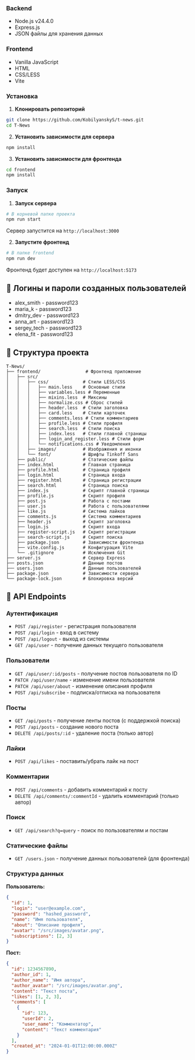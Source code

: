 ### Backend
- Node.js v24.4.0
- Express.js
- JSON файлы для хранения данных

### Frontend
- Vanilla JavaScript
- HTML
- CSS/LESS
- Vite

### Установка

1. **Клонировать репозиторий**
```bash
git clone https://github.com/KobilyanskyS/t-news.git
cd T-News
```

2. **Установить зависимости для сервера**
```bash
npm install
```

3. **Установить зависимости для фронтенда**
```bash
cd frontend
npm install
```

### Запуск

1. **Запуск сервера**
```bash
# В корневой папке проекта
npm run start
```
Сервер запустится на `http://localhost:3000`

2. **Запустите фронтенд**
```bash
# В папке frontend
npm run dev
```
Фронтенд будет доступен на `http://localhost:5173`

## 👤 Логины и пароли созданных пользователей
- alex_smith - password123
- maria_k - password123
- dmitry_dev - password123
- anna_art - password123
- sergey_tech - password123
- elena_fit - password123

## 📁 Структура проекта

```
T-News/
├── frontend/                 # Фронтенд приложение
│   ├── src/
│   │   ├── css/             # Стили LESS/CSS
│   │   │   ├── main.less    # Основные стили
│   │   │   ├── variables.less # Переменные
│   │   │   ├── mixins.less  # Миксины
│   │   │   ├── normalize.css # Сброс стилей
│   │   │   ├── header.less  # Стили заголовка
│   │   │   ├── card.less    # Стили карточек
│   │   │   ├── comments.less # Стили комментариев
│   │   │   ├── profile.less # Стили профиля
│   │   │   ├── search.less  # Стили поиска
│   │   │   ├── index.less   # Стили главной страницы
│   │   │   ├── login_and_register.less # Стили форм
│   │   │   └── notifications.css # Уведомления
│   │   ├── images/          # Изображения и иконки
│   │   └── font/            # Шрифты Tinkoff Sans
│   ├── public/              # Статические файлы
│   ├── index.html           # Главная страница
│   ├── profile.html         # Страница профиля
│   ├── login.html           # Страница входа
│   ├── register.html        # Страница регистрации
│   ├── search.html          # Страница поиска
│   ├── index.js             # Скрипт главной страницы
│   ├── profile.js           # Скрипт профиля
│   ├── post.js              # Работа с постами
│   ├── user.js              # Работа с пользователями
│   ├── like.js              # Система лайков
│   ├── comments.js          # Система комментариев
│   ├── header.js            # Скрипт заголовка
│   ├── login.js             # Скрипт входа
│   ├── register-script.js   # Скрипт регистрации
│   ├── search-script.js     # Скрипт поиска
│   ├── package.json         # Зависимости фронтенда
│   ├── vite.config.js       # Конфигурация Vite
│   └── .gitignore           # Исключения Git
├── server.js                # Сервер Express
├── posts.json               # Данные постов
├── users.json               # Данные пользователей
├── package.json             # Зависимости сервера
└── package-lock.json        # Блокировка версий
```

## 🔧 API Endpoints

### Аутентификация
- `POST /api/register` - регистрация пользователя
- `POST /api/login` - вход в систему
- `POST /api/logout` - выход из системы
- `GET /api/user` - получение данных текущего пользователя

### Пользователи
- `GET /api/user/:id/posts` - получение постов пользователя по ID
- `PATCH /api/user/name` - изменение имени пользователя
- `PATCH /api/user/about` - изменение описания профиля
- `POST /api/subscribe` - подписка/отписка на пользователя

### Посты
- `GET /api/posts` - получение ленты постов (с поддержкой поиска)
- `POST /api/posts` - создание нового поста
- `DELETE /api/posts/:id` - удаление поста (только автор)

### Лайки
- `POST /api/likes` - поставить/убрать лайк на пост

### Комментарии
- `POST /api/comments` - добавить комментарий к посту
- `DELETE /api/comments/:commentId` - удалить комментарий (только автор)

### Поиск
- `GET /api/search?q=query` - поиск по пользователям и постам

### Статические файлы
- `GET /users.json` - получение данных пользователей (для фронтенда)



### Структура данных

**Пользователь:**
```json
{
  "id": 1,
  "login": "user@example.com",
  "password": "hashed_password",
  "name": "Имя пользователя",
  "about": "Описание профиля",
  "avatar": "/src/images/avatar.png",
  "subscriptions": [2, 3]
}
```

**Пост:**
```json
{
  "id": 1234567890,
  "author_id": 1,
  "author_name": "Имя автора",
  "author_avatar": "/src/images/avatar.png",
  "content": "Текст поста",
  "likes": [1, 2, 3],
  "comments": [
    {
      "id": 123,
      "userId": 2,
      "user_name": "Комментатор",
      "content": "Текст комментария"
    }
  ],
  "created_at": "2024-01-01T12:00:00.000Z"
}
```
